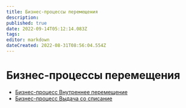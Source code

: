 ```yaml
---
title: Бизнес-процессы перемещения
description: 
published: true
date: 2022-09-14T05:12:14.083Z
tags: 
editor: markdown
dateCreated: 2022-08-31T08:56:04.554Z
---
```


# Бизнес-процессы перемещения

* [Бизнес-процесс Внутреннее перемещение](bp.vnutrenee-peremeshenie.md)
* [Бизнес-процесс Выдача со списание](bp.vydacha-so-spisaniem.md)

